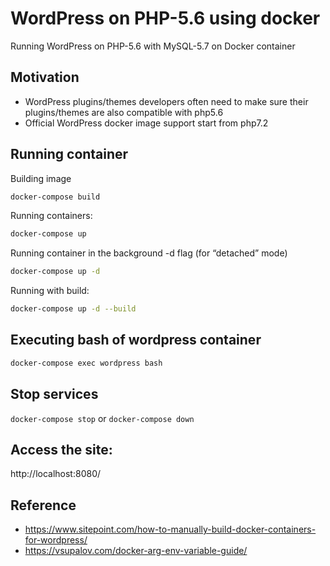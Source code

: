 # WordPress on PHP-5.6 using docker

Running WordPress on PHP-5.6 with MySQL-5.7 on Docker container

## Motivation

- WordPress plugins/themes developers often need to make sure their plugins/themes are also compatible with php5.6
- Official WordPress docker image support start from php7.2


## Running container
Building image
```sh
docker-compose build
```

Running containers:
```sh
docker-compose up
```

Running container in the background -d flag (for “detached” mode)
```sh
docker-compose up -d
```

Running with build:
```sh
docker-compose up -d --build
```


## Executing bash of wordpress container
```sh
docker-compose exec wordpress bash
```


## Stop services
`docker-compose stop`
or
`docker-compose down`


## Access the site:

http://localhost:8080/


## Reference

- https://www.sitepoint.com/how-to-manually-build-docker-containers-for-wordpress/
- https://vsupalov.com/docker-arg-env-variable-guide/
